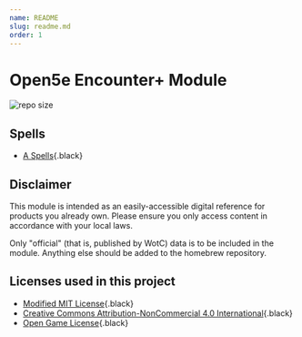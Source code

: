 ```yaml
---
name: README
slug: readme.md
order: 1
---
```


# Open5e Encounter+ Module

![repo size](https://img.shields.io/github/repo-size/Dungeons-and-Pi/Open5e-EncounterModule?style=plastic)

## Spells
* [A Spells](spells/A.md){.black}

## Disclaimer

This module is intended as an easily-accessible digital reference for products you already own. Please ensure you only access content in accordance with your local laws.

Only "official" (that is, published by WotC) data is to be included in the module. Anything else should be added to the homebrew repository.

## Licenses used in this project
* [Modified MIT License](license.md#modified-mit-license){.black}
* [Creative Commons Attribution-NonCommercial 4.0 International](license.md#creative-commons-attribution-noncommercial-40-international){.black}
* [Open Game License](license.md#open-game-license){.black}